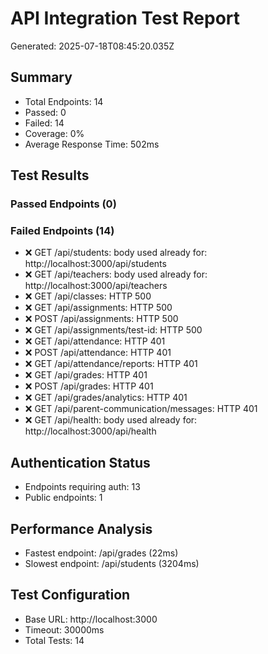 # API Integration Test Report

Generated: 2025-07-18T08:45:20.035Z

## Summary

- Total Endpoints: 14
- Passed: 0
- Failed: 14
- Coverage: 0%
- Average Response Time: 502ms

## Test Results

### Passed Endpoints (0)

### Failed Endpoints (14)

- ❌ GET /api/students: body used already for: http://localhost:3000/api/students
- ❌ GET /api/teachers: body used already for: http://localhost:3000/api/teachers
- ❌ GET /api/classes: HTTP 500
- ❌ GET /api/assignments: HTTP 500
- ❌ POST /api/assignments: HTTP 500
- ❌ GET /api/assignments/test-id: HTTP 500
- ❌ GET /api/attendance: HTTP 401
- ❌ POST /api/attendance: HTTP 401
- ❌ GET /api/attendance/reports: HTTP 401
- ❌ GET /api/grades: HTTP 401
- ❌ POST /api/grades: HTTP 401
- ❌ GET /api/grades/analytics: HTTP 401
- ❌ GET /api/parent-communication/messages: HTTP 401
- ❌ GET /api/health: body used already for: http://localhost:3000/api/health

## Authentication Status

- Endpoints requiring auth: 13
- Public endpoints: 1

## Performance Analysis

- Fastest endpoint: /api/grades (22ms)
- Slowest endpoint: /api/students (3204ms)

## Test Configuration

- Base URL: http://localhost:3000
- Timeout: 30000ms
- Total Tests: 14
